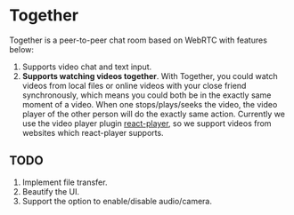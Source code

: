 # Together
Together is a peer-to-peer chat room based on WebRTC with features below:

1. Supports video chat and text input.
2. **Supports watching videos together**. With Together, you could watch videos from local files or online videos with your close friend synchronously, which means you could both be in the exactly same moment of a video. When one stops/plays/seeks the video, the video player of the other person will do the exactly same action. Currently we use the video player plugin [react-player](https://www.npmjs.com/package/react-player), so we support videos from websites which react-player supports.

## TODO

1. Implement file transfer.
2. Beautify the UI.
3. Support the option to enable/disable audio/camera.
